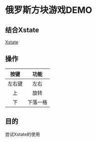 # 俄罗斯方块游戏DEMO

## 结合Xstate
[Xstate](https://github.com/davidkpiano/xstate)


## 操作
按键|功能
:----:|:----:
左右键|左右
上|旋转
下|下落一格

## 目的

尝试Xstate的使用
